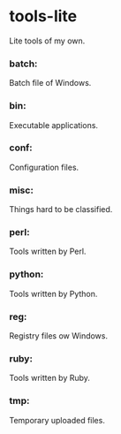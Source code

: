 tools-lite
==========

Lite tools of my own.

### batch:
Batch file of Windows.

### bin:
Executable applications.

### conf:
Configuration files.

### misc:
Things hard to be classified.

### perl:
Tools written by Perl.

### python:
Tools written by Python.

### reg:
Registry files ow Windows.

### ruby:
Tools written by Ruby.

### tmp:
Temporary uploaded files.

